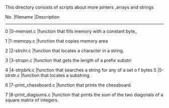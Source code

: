This directory consists of scripts about more pinters ,arrays and strings

No.	|filename		|Description
________________________________________________________________________________
0       |0-memset.c		|function that fills memory with a constant byte_

1	|1-memcpy.c		|function that copies memory area

2	|2-strchr.c		|function that locates a character in a string.

3	|3-strspn.c		|function that gets the length of a prefix substri

4	|4-strpbrk.c		|function that searches a string for any of a set o				    f bytes
5	|5-strstr.c		|function that locates a substring.

6	|7-print_chessboard.c	|function that prints the chessboard.

7	|8-print_diagsums.c	|function that prints the sum of the two diagonals 				    of a square matrix of integers.


